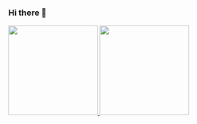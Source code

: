 ### Hi there 👋

<!--
**samsepiol1/samsepiol1** is a ✨ _special_ ✨ repository because its `README.md` (this file) appears on your GitHub profile.

Here are some ideas to get you started:

- 🔭 I’m currently working on ...
- 🌱 I’m currently learning ...
- 👯 I’m looking to collaborate on ...
- 🤔 I’m looking for help with ...
- 💬 Ask me about ...
- 📫 How to reach me: ...
- 😄 Pronouns: ...
- ⚡ Fun fact: ...
-->

<div>
<a href="https://github.com/seu-usuário-aqui">
<img height="180em" src="https://github-readme-stats.vercel.app/api/top-langs/?samsepiol1&layout=compact&langs_count=7&theme=dracula"/>
<img height="180em" src="https://github-readme-stats.vercel.app/api?samsepiol1&show_icons=true&theme=dracula&include_all_commits=true&count_private=true"/>
</div>
